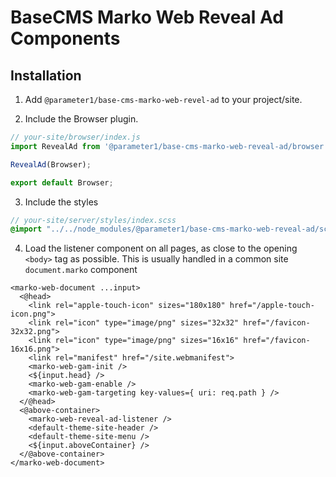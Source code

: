 # BaseCMS Marko Web Reveal Ad Components

## Installation
1. Add `@parameter1/base-cms-marko-web-revel-ad` to your project/site.

2. Include the Browser plugin.
  ```js
  // your-site/browser/index.js
  import RevealAd from '@parameter1/base-cms-marko-web-reveal-ad/browser';

  RevealAd(Browser);

  export default Browser;
  ```

3. Include the styles
  ```scss
  // your-site/server/styles/index.scss
  @import "../../node_modules/@parameter1/base-cms-marko-web-reveal-ad/scss/reveal-ad";
  ```

4. Load the listener component on all pages, as close to the opening `<body>` tag as possible. This is usually handled in a common site `document.marko` component
  ```marko
  <marko-web-document ...input>
    <@head>
      <link rel="apple-touch-icon" sizes="180x180" href="/apple-touch-icon.png">
      <link rel="icon" type="image/png" sizes="32x32" href="/favicon-32x32.png">
      <link rel="icon" type="image/png" sizes="16x16" href="/favicon-16x16.png">
      <link rel="manifest" href="/site.webmanifest">
      <marko-web-gam-init />
      <${input.head} />
      <marko-web-gam-enable />
      <marko-web-gam-targeting key-values={ uri: req.path } />
    </@head>
    <@above-container>
      <marko-web-reveal-ad-listener />
      <default-theme-site-header />
      <default-theme-site-menu />
      <${input.aboveContainer} />
    </@above-container>
  </marko-web-document>
  ```
